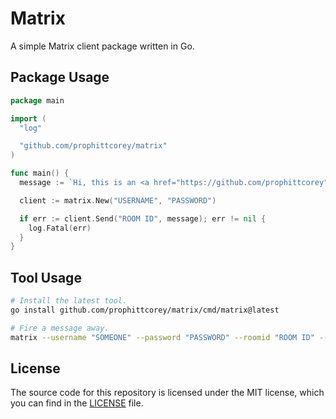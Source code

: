 # Matrix

A simple Matrix client package written in Go.

## Package Usage

```go
package main

import (
  "log"

  "github.com/prophittcorey/matrix"
)

func main() {
  message := `Hi, this is an <a href="https://github.com/prophittcorey">html friendly</a> message.`

  client := matrix.New("USERNAME", "PASSWORD")

  if err := client.Send("ROOM ID", message); err != nil {
    log.Fatal(err)
  }
}
```

## Tool Usage

```bash
# Install the latest tool.
go install github.com/prophittcorey/matrix/cmd/matrix@latest

# Fire a message away.
matrix --username "SOMEONE" --password "PASSWORD" --roomid "ROOM ID" --message "Your message goes here."
```

## License

The source code for this repository is licensed under the MIT license, which you can
find in the [LICENSE](LICENSE.md) file.
